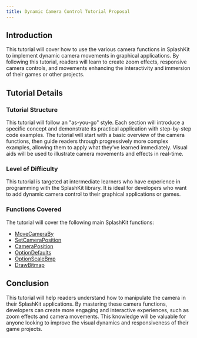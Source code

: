 ```yaml
---
title: Dynamic Camera Control Tutorial Proposal
---
```


## Introduction

This tutorial will cover how to use the various camera functions in SplashKit to implement dynamic
camera movements in graphical applications. By following this tutorial, readers will learn to create
zoom effects, responsive camera controls, and movements enhancing the interactivity and immersion of
their games or other projects.

## Tutorial Details

### Tutorial Structure

This tutorial will follow an "as-you-go" style. Each section will introduce a specific concept and
demonstrate its practical application with step-by-step code examples. The tutorial will start with
a basic overview of the camera functions, then guide readers through progressively more complex
examples, allowing them to apply what they’ve learned immediately. Visual aids will be used to
illustrate camera movements and effects in real-time.

### Level of Difficulty

This tutorial is targeted at intermediate learners who have experience in programming with the
SplashKit library. It is ideal for developers who want to add dynamic camera control to their
graphical applications or games.

### Functions Covered

The tutorial will cover the following main SplashKit functions:

- [MoveCameraBy](https://splashkit.io/api/camera/#move-camera-by-2)
- [SetCameraPosition](https://splashkit.io/api/camera/#set-camera-position)
- [CameraPosition](https://splashkit.io/api/camera/#camera-position)
- [OptionDefaults](https://splashkit.io/api/graphics/#option-defaults)
- [OptionScaleBmp](https://splashkit.io/api/graphics/#option-scale-bmp)
- [DrawBitmap](https://splashkit.io/api/graphics/#draw-bitmap-4)

## Conclusion

This tutorial will help readers understand how to manipulate the camera in their SplashKit
applications. By mastering these camera functions, developers can create more engaging and
interactive experiences, such as zoom effects and camera movements. This knowledge will be valuable
for anyone looking to improve the visual dynamics and responsiveness of their game projects.
